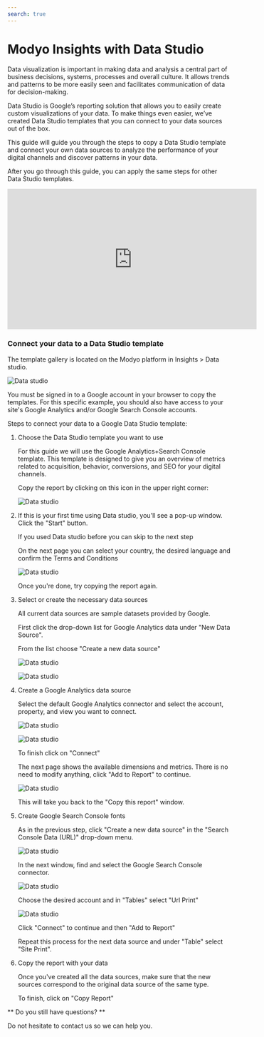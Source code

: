 ```yaml
---
search: true
---
```


# Modyo Insights with Data Studio

Data visualization is important in making data and analysis a central part of business decisions, systems, processes and overall culture. It allows trends and patterns to be more easily seen and facilitates communication of data for decision-making.

Data Studio is Google’s reporting solution that allows you to easily create custom visualizations of your data. To make things even easier, we’ve created Data Studio templates that you can connect to your data sources out of the box.

This guide will guide you through the steps to copy a Data Studio template and connect your own data sources to analyze the performance of your digital channels and discover patterns in your data. 

After you go through this guide, you can apply the same steps for other Data Studio templates.

<iframe width="560" height="315" src="https://www.youtube.com/embed/AMNY32HIO0g" frameborder="0" allow="accelerometer; autoplay; encrypted-media; gyroscope; picture-in-picture" allowfullscreen></iframe>

### Connect your data to a Data Studio template

The template gallery is located on the Modyo platform in Insights > Data studio.

![Data studio](/assets/img/insights/0.png)

You must be signed in to a Google account in your browser to copy the templates. For this specific example, you should also have access to your site's Google Analytics and/or Google Search Console accounts.

Steps to connect your data to a Google Data Studio template:

1. Choose the Data Studio template you want to use

    For this guide we will use the Google Analytics+Search Console template. This template is designed to give you an overview of metrics related to acquisition, behavior, conversions, and SEO for your digital channels.

    Copy the report by clicking on this icon in the upper right corner:

    ![Data studio](/assets/img/insights/1.png)

2. If this is your first time using Data studio, you'll see a pop-up window. Click the "Start" button.

    If you used Data studio before you can skip to the next step

    On the next page you can select your country, the desired language and confirm the Terms and Conditions

    ![Data studio](/assets/img/insights/2.png)

    Once you're done, try copying the report again.

3. Select or create the necessary data sources

    All current data sources are sample datasets provided by Google.

    First click the drop-down list for Google Analytics data under "New Data Source".

    From the list choose "Create a new data source"

    ![Data studio](/assets/img/insights/3.png)

    ![Data studio](/assets/img/insights/4.png)

4. Create a Google Analytics data source

    Select the default Google Analytics connector and select the account, property, and view you want to connect.

    ![Data studio](/assets/img/insights/5.png)

    ![Data studio](/assets/img/insights/6.png)

    To finish click on "Connect"

    The next page shows the available dimensions and metrics. There is no need to modify anything, click "Add to Report" to continue.

    ![Data studio](/assets/img/insights/7.png)

    This will take you back to the "Copy this report" window. 

5. Create Google Search Console fonts

    As in the previous step, click "Create a new data source" in the "Search Console Data (URL)" drop-down menu.

    ![Data studio](/assets/img/insights/8.png)

    In the next window, find and select the Google Search Console connector. 

    ![Data studio](/assets/img/insights/9.png)

    Choose the desired account and in "Tables" select "Url Print" 

    ![Data studio](/assets/img/insights/10.png)

    Click "Connect" to continue and then "Add to Report"

    Repeat this process for the next data source and under "Table" select "Site Print".

6. Copy the report with your data

    Once you've created all the data sources, make sure that the new sources correspond to the original data source of the same type. 

    To finish, click on "Copy Report"

** Do you still have questions? **

Do not hesitate to contact us so we can help you.





